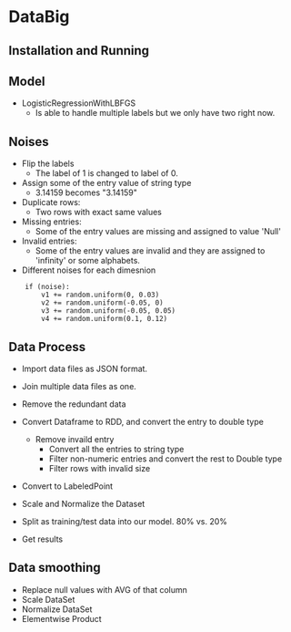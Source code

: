 # DataBig

## Installation and Running 
## Model 
- LogisticRegressionWithLBFGS
    - Is able to handle multiple labels but we only have two right now.
## Noises
- Flip the labels
    - The label of 1 is changed to label of 0.
- Assign some of the entry value of string type
    - 3.14159 becomes "3.14159"
- Duplicate rows: 
    - Two rows with exact same values
- Missing entries:
    - Some of the entry values are missing and assigned to value 'Null'
- Invalid entries:
    - Some of the entry values are invalid and they are assigned to 'infinity' or some alphabets.
- Different noises for each dimesnion
```
    if (noise):
        v1 += random.uniform(0, 0.03)
        v2 += random.uniform(-0.05, 0)
        v3 += random.uniform(-0.05, 0.05)
        v4 += random.uniform(0.1, 0.12)
```
## Data Process
- Import data files as JSON format.
- Join multiple data files as one.
- Remove the redundant data

- Convert Dataframe to RDD, and convert the entry to double type
    - Remove invaild entry  
        - Convert all the entries to string type
        - Filter non-numeric entries and convert the rest to Double type
        - Filter rows with invalid size

- Convert to LabeledPoint
- Scale and Normalize the Dataset
- Split as training/test data into our model. 80% vs. 20%
- Get results

## Data smoothing
- Replace null values with AVG of that column
- Scale DataSet
- Normalize DataSet
- Elementwise Product
